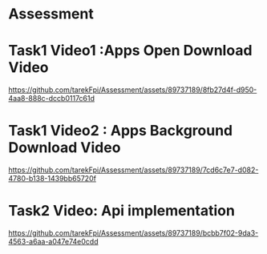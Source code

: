 # Assessment


# Task1 Video1 :Apps Open Download Video 

https://github.com/tarekFpi/Assessment/assets/89737189/8fb27d4f-d950-4aa8-888c-dccb0117c61d

# Task1 Video2 : Apps Background Download Video

https://github.com/tarekFpi/Assessment/assets/89737189/7cd6c7e7-d082-4780-b138-1439bb65720f

# Task2  Video: Api implementation


https://github.com/tarekFpi/Assessment/assets/89737189/bcbb7f02-9da3-4563-a6aa-a047e74e0cdd

